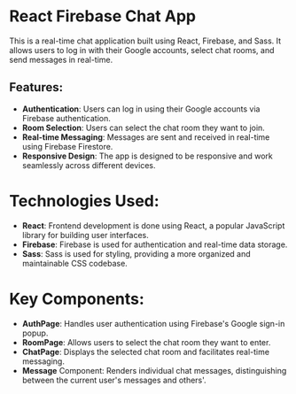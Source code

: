 # React Firebase Chat App
This is a real-time chat application built using React, Firebase, and Sass. It allows users to log in with their Google accounts, select chat rooms, and send messages in real-time.

## Features:
- **Authentication**: Users can log in using their Google accounts via Firebase authentication.
- **Room Selection**: Users can select the chat room they want to join.
- **Real-time Messaging**: Messages are sent and received in real-time using Firebase Firestore.
- **Responsive Design**: The app is designed to be responsive and work seamlessly across different devices.

# Technologies Used:
- **React**: Frontend development is done using React, a popular JavaScript library for building user interfaces.
- **Firebase**: Firebase is used for authentication and real-time data storage.
- **Sass**: Sass is used for styling, providing a more organized and maintainable CSS codebase.

# Key Components:
- **AuthPage**: Handles user authentication using Firebase's Google sign-in popup.
- **RoomPage**: Allows users to select the chat room they want to enter.
- **ChatPage**: Displays the selected chat room and facilitates real-time messaging.
- **Message** Component: Renders individual chat messages, distinguishing between the current user's messages and others'.
